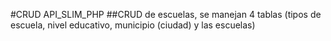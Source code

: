 #CRUD API_SLIM_PHP
##CRUD de escuelas, se manejan 4 tablas (tipos de escuela, nivel educativo, municipio (ciudad) y las escuelas)

